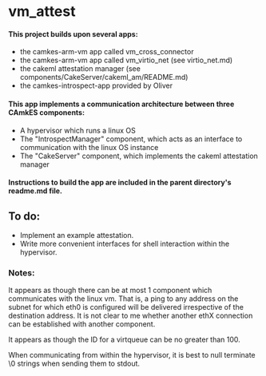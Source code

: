 # vm_attest

#### This project builds upon several apps:

* the camkes-arm-vm app called vm_cross_connector
* the camkes-arm-vm app called vm_virtio_net (see virtio_net.md)
* the cakeml attestation manager (see components/CakeServer/cakeml_am/README.md)
* the camkes-introspect-app provided by Oliver

#### This app implements a communication architecture between three CAmkES components:

* A hypervisor which runs a linux OS
* The "IntrospectManager" component, which acts as an interface to communication with the linux OS instance
* The "CakeServer" component, which implements the cakeml attestation manager

#### Instructions to build the app are included in the parent directory's readme.md file.

## To do:

* Implement an example attestation.
* Write more convenient interfaces for shell interaction within the hypervisor.

### Notes:

It appears as though there can be at most 1 component which communicates with the linux vm. That is, a ping to any address on the subnet for which eth0 is configured will be delivered irrespective of the destination address. It is not clear to me whether another ethX connection can be established with another component.

It appears as though the ID for a virtqueue can be no greater than 100.

When communicating from within the hypervisor, it is best to null terminate \0 strings when sending them to stdout.
